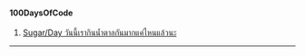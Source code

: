 #### 100DaysOfCode
1. [Sugar/Day วันนี้เรากินน้ำตาลกันมากแค่ไหนแล้วนะ](https://github.com/zirinya/sugar-day)
   


___
 
